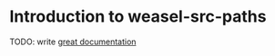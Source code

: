 # Introduction to weasel-src-paths

TODO: write [great documentation](http://jacobian.org/writing/what-to-write/)
